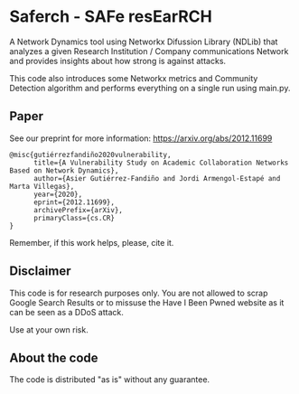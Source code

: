 # Saferch - SAFe resEarRCH
A Network Dynamics tool using Networkx Difussion Library (NDLib) that analyzes 
a given Research Institution / Company communications Network and provides insights
about how strong is against attacks.

This code also introduces some Networkx metrics and Community Detection algorithm and
performs everything on a single run using main.py.

## Paper
See our preprint for more information:
https://arxiv.org/abs/2012.11699
```
@misc{gutiérrezfandiño2020vulnerability,
      title={A Vulnerability Study on Academic Collaboration Networks Based on Network Dynamics}, 
      author={Asier Gutiérrez-Fandiño and Jordi Armengol-Estapé and Marta Villegas},
      year={2020},
      eprint={2012.11699},
      archivePrefix={arXiv},
      primaryClass={cs.CR}
}
```
Remember, if this work helps, please, cite it.

## Disclaimer
This code is for research purposes only. You are not allowed to scrap Google Search Results
or to missuse the Have I Been Pwned website as it can be seen as a DDoS attack.

Use at your own risk.

## About the code
The code is distributed "as is" without any guarantee.
